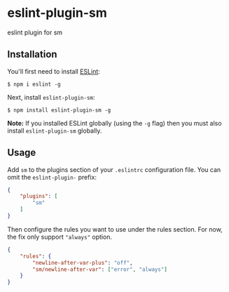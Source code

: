 # eslint-plugin-sm

eslint plugin for sm

## Installation

You'll first need to install [ESLint](http://eslint.org):

```
$ npm i eslint -g
```

Next, install `eslint-plugin-sm`:

```
$ npm install eslint-plugin-sm -g
```

**Note:** If you installed ESLint globally (using the `-g` flag) then you must also install `eslint-plugin-sm` globally.

## Usage

Add `sm` to the plugins section of your `.eslintrc` configuration file. You can omit the `eslint-plugin-` prefix:

```json
{
    "plugins": [
        "sm"
    ]
}
```


Then configure the rules you want to use under the rules section. For now, the fix only support `"always"` option.

```json
{
    "rules": {
        "newline-after-var-plus": "off",
        "sm/newline-after-var": ["error", "always"]
    }
}
```





